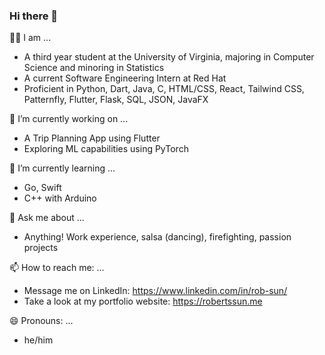 ### Hi there 👋

🧑‍🎓 I am ...
- A third year student at the University of Virginia, majoring in Computer Science and minoring in Statistics
- A current Software Engineering Intern at Red Hat
- Proficient in Python, Dart, Java, C, HTML/CSS, React, Tailwind CSS, Patternfly, Flutter, Flask, SQL, JSON, JavaFX

🔭 I’m currently working on ...
- A Trip Planning App using Flutter
- Exploring ML capabilities using PyTorch

🌱 I’m currently learning ...
- Go, Swift
- C++ with Arduino

💬 Ask me about ...
- Anything! Work experience, salsa (dancing), firefighting, passion projects

📫 How to reach me: ...
- Message me on LinkedIn: https://www.linkedin.com/in/rob-sun/
- Take a look at my portfolio website: https://robertssun.me

😄 Pronouns: ...
- he/him
